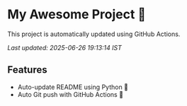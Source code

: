 # My Awesome Project 🚀

This project is automatically updated using GitHub Actions.

_Last updated: 2025-06-26 19:13:14 IST_

## Features
- Auto-update README using Python 🐍
- Auto Git push with GitHub Actions 🤖
